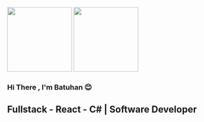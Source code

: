 <img src="https://i.giphy.com/bGgsc5mWoryfgKBx1u.webp" style="margin:auto;height:150px;">

<img src="https://i.giphy.com/Z3VgQu8hkVeB1bakS9.webp" style="margin:auto;height:150px;">


### Hi There , I'm Batuhan :blush:

## Fullstack - React - C# | Software Developer
